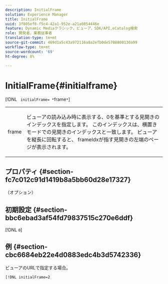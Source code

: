 ```yaml
---
description: InitialFrame
solution: Experience Manager
title: InitialFrame
uuid: 3f805ef8-f5c4-42a1-952e-a21a0854446e
feature: Dynamic Mediaクラシック，ビューア，SDK/API,eCatalog検索
role: 開発者、業務従事者
translation-type: tm+mt
source-git-commit: 469d1a5c43a972116a8a2efb0de5708800130a99
workflow-type: tm+mt
source-wordcount: '69'
ht-degree: 8%

---
```



# InitialFrame{#initialframe}

[!DNL ` initialFrame= *`frame`*`]

<table id="table_06B5F795889E402FB6BCEA4D882E1422"> 
 <tbody> 
  <tr> 
   <td colname="col1"> <p> <span class="codeph"><span class="varname"> frame</span></span> </p> </td> 
   <td colname="col2"> <p> ビューアの読み込み時に表示する、0を基準とする見開きのインデックスを指定します。 このインデックスは、横置きモードでの見開きのインデックスと一致します。 ビューアを縦長に回転すると、<span class="codeph"> frameIdx</span>が指す見開きの左端のページが表示されます。 </p> </td> 
  </tr> 
 </tbody> 
</table>

## プロパティ {#section-fc7c012c91d1419b8a5bb60d28e17327}

（オプション）

## 初期設定 {#section-bbc6ebad3af54fd79837515c270e6ddf}

[!DNL `0`]

## 例 {#section-cbc6684eb22e4d0883edc4b3d5742336}

ビューアのURLで指定する場合。

```
[!DNL initialFrame=2
```

